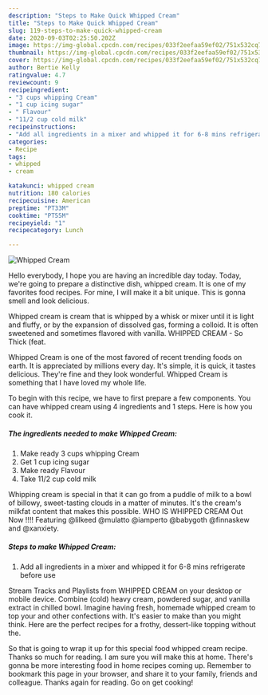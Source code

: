 ```yaml
---
description: "Steps to Make Quick Whipped Cream"
title: "Steps to Make Quick Whipped Cream"
slug: 119-steps-to-make-quick-whipped-cream
date: 2020-09-03T02:25:50.202Z
image: https://img-global.cpcdn.com/recipes/033f2eefaa59ef02/751x532cq70/whipped-cream-recipe-main-photo.jpg
thumbnail: https://img-global.cpcdn.com/recipes/033f2eefaa59ef02/751x532cq70/whipped-cream-recipe-main-photo.jpg
cover: https://img-global.cpcdn.com/recipes/033f2eefaa59ef02/751x532cq70/whipped-cream-recipe-main-photo.jpg
author: Bertie Kelly
ratingvalue: 4.7
reviewcount: 9
recipeingredient:
- "3 cups whipping Cream"
- "1 cup icing sugar"
- " Flavour"
- "11/2 cup cold milk"
recipeinstructions:
- "Add all ingredients in a mixer and whipped it for 6-8 mins refrigerate before use"
categories:
- Recipe
tags:
- whipped
- cream

katakunci: whipped cream 
nutrition: 180 calories
recipecuisine: American
preptime: "PT33M"
cooktime: "PT55M"
recipeyield: "1"
recipecategory: Lunch

---
```



![Whipped Cream](https://img-global.cpcdn.com/recipes/033f2eefaa59ef02/751x532cq70/whipped-cream-recipe-main-photo.jpg)

Hello everybody, I hope you are having an incredible day today. Today, we're going to prepare a distinctive dish, whipped cream. It is one of my favorites food recipes. For mine, I will make it a bit unique. This is gonna smell and look delicious.

Whipped cream is cream that is whipped by a whisk or mixer until it is light and fluffy, or by the expansion of dissolved gas, forming a colloid. It is often sweetened and sometimes flavored with vanilla. WHIPPED CREAM - So Thick (feat.

Whipped Cream is one of the most favored of recent trending foods on earth. It is appreciated by millions every day. It's simple, it is quick, it tastes delicious. They're fine and they look wonderful. Whipped Cream is something that I have loved my whole life.


To begin with this recipe, we have to first prepare a few components. You can have whipped cream using 4 ingredients and 1 steps. Here is how you cook it.

<!--inarticleads1-->

##### The ingredients needed to make Whipped Cream:

1. Make ready 3 cups whipping Cream
1. Get 1 cup icing sugar
1. Make ready  Flavour
1. Take 11/2 cup cold milk


Whipping cream is special in that it can go from a puddle of milk to a bowl of billowy, sweet-tasting clouds in a matter of minutes. It&#39;s the cream&#39;s milkfat content that makes this possible. WHO IS WHIPPED CREAM Out Now !!!! Featuring @lilkeed @mulatto @iamperto @babygoth @finnaskew and @xanxiety. 

<!--inarticleads2-->

##### Steps to make Whipped Cream:

1. Add all ingredients in a mixer and whipped it for 6-8 mins refrigerate before use


Stream Tracks and Playlists from WHIPPED CREAM on your desktop or mobile device. Combine (cold) heavy cream, powdered sugar, and vanilla extract in chilled bowl. Imagine having fresh, homemade whipped cream to top your and other confections with. It&#39;s easier to make than you might think. Here are the perfect recipes for a frothy, dessert-like topping without the. 

So that is going to wrap it up for this special food whipped cream recipe. Thanks so much for reading. I am sure you will make this at home. There's gonna be more interesting food in home recipes coming up. Remember to bookmark this page in your browser, and share it to your family, friends and colleague. Thanks again for reading. Go on get cooking!
